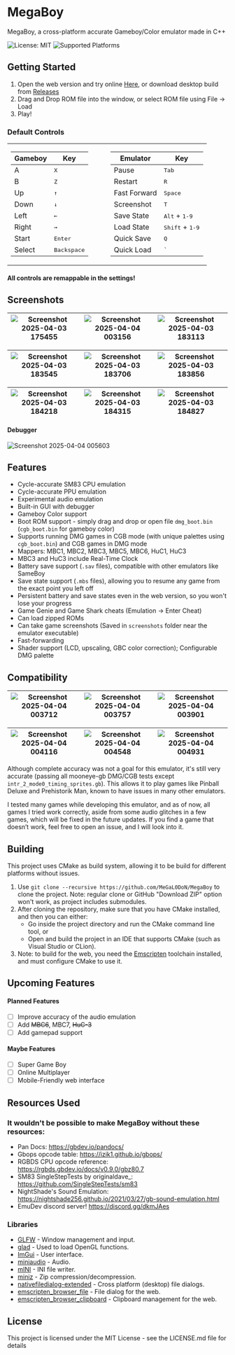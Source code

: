 # MegaBoy

MegaBoy, a cross-platform accurate Gameboy/Color emulator made in C++

![License: MIT](https://img.shields.io/badge/License-MIT-blue.svg)
![Supported Platforms](https://img.shields.io/badge/Platforms-Windows%20%7C%20Linux%20%7C%20MacOS%20%7C%20Web-blue.svg)

## Getting Started
1. Open the web version and try online [Here](https://megal0don.github.io/MegaBoy/), or download desktop build from [Releases](https://github.com/MeGaL0DoN/MegaBoy/releases)
2. Drag and Drop ROM file into the window, or select ROM file using File → Load
3. Play!
### Default Controls
<table style="width:100%">
  <tr>
    <td style="width:50%; vertical-align: top;">

| Gameboy | Key |
| --- | --- |
| A | <kbd>X</kbd> |
| B | <kbd>Z</kbd> |
| Up | <kbd>↑</kbd> |
| Down | <kbd>↓</kbd> |
| Left | <kbd>←</kbd> |
| Right | <kbd>→</kbd> |
| Start | <kbd>Enter</kbd> |
| Select | <kbd>Backspace</kbd> |

  </td>
  <td style="width:50%; vertical-align: top;">

| Emulator | Key |
| --- | --- |
| Pause | <kbd>Tab</kbd> |
| Restart | <kbd>R</kbd> |
| Fast Forward | <kbd>Space</kbd> |
| Screenshot | <kbd>T</kbd> |
| Save State | <kbd>Alt</kbd> + <kbd>1-9</kbd> |
| Load State | <kbd>Shift</kbd> + <kbd>1-9</kbd> |
| Quick Save | <kbd>Q</kbd> |
| Quick Load | <kbd>`</kbd> |

  </td>
  </tr>
</table>

#### All controls are remappable in the settings!

## Screenshots
| ![Screenshot 2025-04-03 175455](https://github.com/user-attachments/assets/d307bfd5-ebf2-49d9-a945-5f67a69f233c) | ![Screenshot 2025-04-04 003156](https://github.com/user-attachments/assets/a3dd0f43-f0e7-4260-9330-09cda38da140) | ![Screenshot 2025-04-03 183113](https://github.com/user-attachments/assets/80563fd5-c9fa-438d-973f-aa450e62c84b) |
|---------------------------------|---------------------------------|---------------------------------|

![Screenshot 2025-04-03 183545](https://github.com/user-attachments/assets/9b415629-56f8-419a-bb72-ddc6984fe823) | ![Screenshot 2025-04-03 183706](https://github.com/user-attachments/assets/d966dc12-cbd1-4f2d-82d1-264b941d5fa9) | ![Screenshot 2025-04-03 183856](https://github.com/user-attachments/assets/6f050bc9-5df0-4e43-b46b-0d1eeda2ad31) |
|---------------------------------|---------------------------------|---------------------------------|

| ![Screenshot 2025-04-03 184218](https://github.com/user-attachments/assets/b6f5e64b-a41a-411d-99b0-198a93dba4d8) | ![Screenshot 2025-04-03 184315](https://github.com/user-attachments/assets/eb502521-24d2-4132-997e-848d7e291c0b) | ![Screenshot 2025-04-03 184827](https://github.com/user-attachments/assets/c9acbb5f-ecd2-4f1c-86e9-11eaf0bf8b8d) | 
|---------------------------------|---------------------------------|---------------------------------|

#### Debugger
![Screenshot 2025-04-04 005603](https://github.com/user-attachments/assets/a5a117ef-ea74-4860-b7b5-e74eabf24cd3)

## Features
* Cycle-accurate SM83 CPU emulation
* Cycle-accurate PPU emulation
* Experimental audio emulation
* Built-in GUI with debugger
* Gameboy Color support
* Boot ROM support - simply drag and drop or open file `dmg_boot.bin` (`cgb_boot.bin` for gameboy color)
* Supports running DMG games in CGB mode (with unique palettes using `cgb_boot.bin`) and CGB games in DMG mode
* Mappers: MBC1, MBC2, MBC3, MBC5, MBC6, HuC1, HuC3
* MBC3 and HuC3 include Real-Time Clock
* Battery save support (`.sav` files), compatible with other emulators like SameBoy
* Save state support (`.mbs` files), allowing you to resume any game from the exact point you left off
* Persistent battery and save states even in the web version, so you won't lose your progress
* Game Genie and Game Shark cheats (Emulation → Enter Cheat)
* Can load zipped ROMs
* Can take game screenshots (Saved in `screenshots` folder near the emulator executable)
* Fast-forwarding
* Shader support (LCD, upscaling, GBC color correction); Configurable DMG palette
  
## Compatibility
| ![Screenshot 2025-04-04 003712](https://github.com/user-attachments/assets/43fa966d-8def-4a48-855b-51efbe87f061) | ![Screenshot 2025-04-04 003757](https://github.com/user-attachments/assets/82b58f71-9fea-4e0a-b39b-fb839538e9de) | ![Screenshot 2025-04-04 003901](https://github.com/user-attachments/assets/f5eed9aa-653a-4098-b7cc-27320583b977) | 
|---------------------------------|---------------------------------|---------------------------------|

![Screenshot 2025-04-04 004116](https://github.com/user-attachments/assets/8eceb952-b742-4f93-a5cd-1c5fbb582290) | ![Screenshot 2025-04-04 004548](https://github.com/user-attachments/assets/18b999f7-ea37-4775-80f7-e423e28f96d2) | ![Screenshot 2025-04-04 004931](https://github.com/user-attachments/assets/92bbecd1-bf45-4943-9989-d87139b05651) |
|---------------------------------|---------------------------------|---------------------------------|

Although complete accuracy was not a goal for this emulator, it's still very accurate (passing all mooneye-gb DMG/CGB tests except `intr_2_mode0_timing_sprites.gb`). This allows it to play games like Pinball Deluxe and Prehistorik Man, known to have issues in many other emulators.

I tested many games while developing this emulator, and as of now, all games I tried work correctly, aside from some audio glitches in a few games, which will be fixed in the future updates. If you find a game that doesn’t work, feel free to open an issue, and I will look into it.

## Building
This project uses CMake as build system, allowing it to be build for different platforms without issues.
1. Use ```git clone --recursive https://github.com/MeGaL0DoN/MegaBoy``` to clone the project. Note: regular clone or GitHub "Download ZIP" option won't work, as project includes submodules.
2. After cloning the repository, make sure that you have CMake installed, and then you can either:
   * Go inside the project directory and run the CMake command line tool, or
   * Open and build the project in an IDE that supports CMake (such as Visual Studio or CLion).
3. Note: to build for the web, you need the [Emscripten](https://emscripten.org/) toolchain installed, and must configure CMake to use it.

## Upcoming Features
#### Planned Features
- [ ] Improve accuracy of the audio emulation
- [ ] Add ~~MBC6~~, MBC7, ~~HuC-3~~
- [ ] Add gamepad support
#### Maybe Features
- [ ] Super Game Boy
- [ ] Online Multiplayer
- [ ] Mobile-Friendly web interface

## Resources Used
### It wouldn't be possible to make MegaBoy without these resources:

* Pan Docs: https://gbdev.io/pandocs/
* Gbops opcode table: https://izik1.github.io/gbops/
* RGBDS CPU opcode reference: https://rgbds.gbdev.io/docs/v0.9.0/gbz80.7
* SM83 SingleStepTests by originaldave_: https://github.com/SingleStepTests/sm83
* NightShade's Sound Emulation: https://nightshade256.github.io/2021/03/27/gb-sound-emulation.html
* EmuDev discord server! https://discord.gg/dkmJAes
  
### Libraries
* [GLFW](https://github.com/glfw/glfw) - Window management and input.
* [glad](https://github.com/Dav1dde/glad) - Used to load OpenGL functions.
* [ImGui](https://github.com/ocornut/imgui) - User interface.
* [miniaudio](https://github.com/mackron/miniaudio) - Audio.
* [mINI](https://github.com/metayeti/mINI) - INI file writer.
* [miniz](https://github.com/richgel999/miniz) - Zip compression/decompression.
* [nativefiledialog-extended](https://github.com/richgel999/miniz) - Cross platform (desktop) file dialogs.
* [emscripten_browser_file](https://github.com/Armchair-Software/emscripten-browser-file) - File dialog for the web.
* [emscripten_browser_clipboard](https://github.com/Armchair-Software/emscripten-browser-clipboard) - Clipboard management for the web.

## License
This project is licensed under the MIT License - see the LICENSE.md file for details
